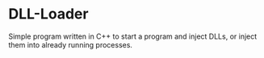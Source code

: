 # DLL-Loader
Simple program written in C++ to start a program and inject DLLs, or inject them into already running processes.
